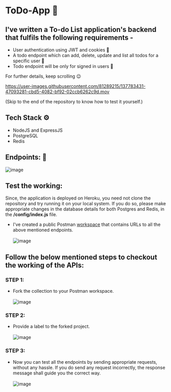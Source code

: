 # ToDo-App 📃
## I've written a To-do List application's backend that fulfils the following requirements -

- User authentication using JWT and cookies 🔐
- A todo endpoint which can add, delete, update and list all todos for a specific user 📝
- Todo endpoint will be only for signed in users 🧑

For further details, keep scrolling 😉

https://user-images.githubusercontent.com/81289215/137783431-47093281-cbd5-4082-bf92-02ccb6262c9d.mov


(Skip to the end of the repository to know how to test it yourself.)

## Tech Stack ⚙️
- NodeJS and ExpressJS 
- PostgreSQL 
- Redis

## Endpoints: 🔗
![image](https://user-images.githubusercontent.com/81289215/137783502-5482c27e-0ca2-4cbc-bd53-203265c0bd35.png)
## Test the working:
Since, the application is deployed on Heroku, you need not clone the repository and try running it on your local system. If you do so, please make appropriate changes in the database details for both Postgres and Redis, in the **/config/index.js** file.

- I've created a public Postman <a href="https://www.postman.com/saksham-chaturvedi/workspace/to-do-app-backend">workspace</a> that contains URLs to all the above mentioned endpoints. <br><br>
![image](https://user-images.githubusercontent.com/81289215/137781497-534bda52-c4eb-4a0e-9d63-40c33e37207d.png) 

## Follow the below mentioned steps to checkout the working of the APIs:
### STEP 1:
- Fork the collection to your Postman workspace. <br><br>
![image](https://user-images.githubusercontent.com/81289215/137782027-dc85eb56-2e9c-48f7-ab8e-b5f2cebc954b.png)

### STEP 2:
- Provide a label to the forked project. <br><br>
![image](https://user-images.githubusercontent.com/81289215/137782176-7d42540d-da17-406c-9442-ae3c01b47c35.png)

### STEP 3:
- Now you can test all the endpoints by sending appropriate requests, without any hassle. If you do send any request incorrectly, the response message shall guide you the correct way. <br><br>
![image](https://user-images.githubusercontent.com/81289215/137782622-2924bf5a-e016-412b-8a84-68f18a453e70.png)
